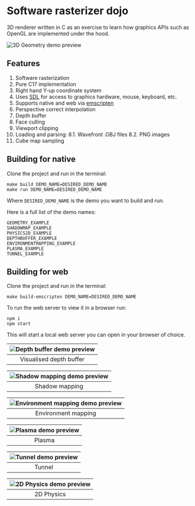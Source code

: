 # Software rasterizer dojo

3D renderer written in C as an exercise to learn how graphics APIs such as OpenGL are implemented under the hood.

![3D Geometry demo preview](https://github.com/gnikoloff/software-renderer/blob/main/previews/geometry-demo.png?raw=true)

## Features

1. Software rasterization
2. Pure C17 implementation
3. Right hand Y-up coordinate system
4. Uses [SDL](https://www.libsdl.org/) for access to graphics hardware, mouse, keyboard, etc.
5. Supports native and web via [emscripten](https://emscripten.org/)
5. Perspective correct interpolation
6. Depth buffer
7. Face culling
8. Viewport clipping
9. Loading and parsing:
   8.1. Wavefront .OBJ files
	 8.2. PNG images
10. Cube map sampling

## Building for native

Clone the project and run in the terminal:

```
make build DEMO_NAME=DESIRED_DEMO_NAME
make run DEMO_NAME=DESIRED_DEMO_NAME
```

Where `DESIRED_DEMO_NAME` is the demo you want to build and run.

Here is a full list of the demo names:

```
GEOMETRY_EXAMPLE
SHADOWMAP_EXAMPLE
PHYSICS2D_EXAMPLE
DEPTHBUFFER_EXAMPLE
ENVIRONMENTMAPPING_EXAMPLE
PLASMA_EXAMPLE
TUNNEL_EXAMPLE
```

## Building for web

Clone the project and run in the terminal:

```
make build-emscripten DEMO_NAME=DESIRED_DEMO_NAME
```

To run the web server to view it in a browser run:

```
npm i
npm start
```

This will start a local web server you can open in your browser of choice.

| ![Depth buffer demo preview](https://github.com/gnikoloff/software-renderer/blob/main/previews/depth-buffer-demo.png?raw=true) |
|:--:|
| Visualised depth buffer |

| ![Shadow mapping demo preview](https://github.com/gnikoloff/software-renderer/blob/main/previews/shadow-mapping-demo.png?raw=true) |
|:--:|
| Shadow mapping |

| ![Environment mapping demo preview](https://github.com/gnikoloff/software-renderer/blob/main/previews/environment-mapping-demo.png?raw=true) |
|:--:|
| Environment mapping |

| ![Plasma demo preview](https://github.com/gnikoloff/software-renderer/blob/main/previews/plasma-demo.png?raw=true) |
|:--:|
| Plasma |

| ![Tunnel demo preview](https://github.com/gnikoloff/software-renderer/blob/main/previews/tunnel-demo.png?raw=true) |
|:--:|
| Tunnel |

| ![2D Physics demo preview](https://github.com/gnikoloff/software-renderer/blob/main/previews/2d-physics-demo.png?raw=true) |
|:--:|
| 2D Physics |